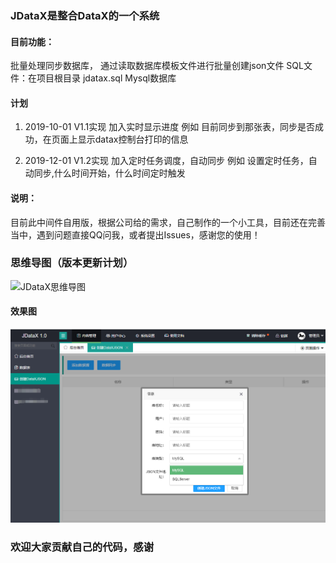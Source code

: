 ### JDataX是整合DataX的一个系统

#### 目前功能：
  批量处理同步数据库， 通过读取数据库模板文件进行批量创建json文件
  SQL文件：在项目根目录 jdatax.sql  Mysql数据库
  
#### 计划
1. 2019-10-01 V1.1实现 加入实时显示进度
    例如 目前同步到那张表，同步是否成功，在页面上显示datax控制台打印的信息

2. 2019-12-01 V1.2实现 加入定时任务调度，自动同步
    例如 设置定时任务，自动同步,什么时间开始，什么时间定时触发

#### 说明：
  目前此中间件自用版，根据公司给的需求，自己制作的一个小工具，目前还在完善当中，遇到问题直接QQ问我，或者提出Issues，感谢您的使用！

### 思维导图（版本更新计划）
![JDataX思维导图]()

#### 效果图
![xgt](https://github.com/andotorg/JDataX/blob/master/GSSB%7DZCF%25D%40E2J%5BH7X_1%5B66.png "效果图")

### 欢迎大家贡献自己的代码，感谢
